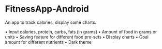 # FitnessApp-Android
An app to track calories, display some charts.

•	Input calories, protein, carbs, fats (in grams)
•	Amount of food in grams or units
•	Saving feature for different food pre-sets
•	Display charts
•	Goal amount for different nutrients
•	Dark theme
